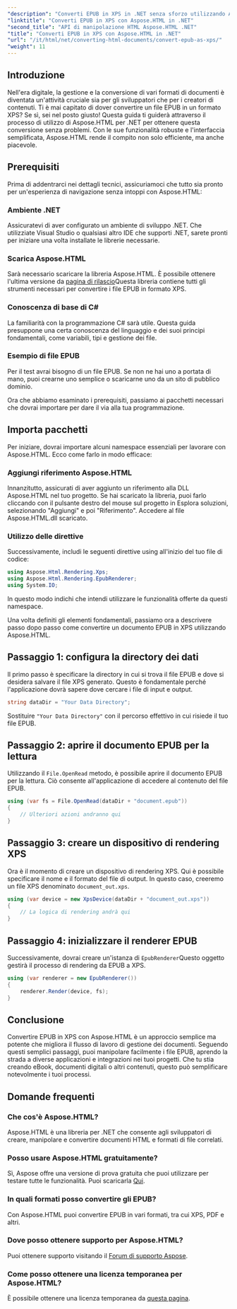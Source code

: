 ```yaml
---
"description": "Converti EPUB in XPS in .NET senza sforzo utilizzando Aspose.HTML. Segui la nostra guida passo passo per un rendering impeccabile dei documenti."
"linktitle": "Converti EPUB in XPS con Aspose.HTML in .NET"
"second_title": "API di manipolazione HTML Aspose.HTML .NET"
"title": "Converti EPUB in XPS con Aspose.HTML in .NET"
"url": "/it/html/net/converting-html-documents/convert-epub-as-xps/"
"weight": 11
---
```


## Introduzione

Nell'era digitale, la gestione e la conversione di vari formati di documenti è diventata un'attività cruciale sia per gli sviluppatori che per i creatori di contenuti. Ti è mai capitato di dover convertire un file EPUB in un formato XPS? Se sì, sei nel posto giusto! Questa guida ti guiderà attraverso il processo di utilizzo di Aspose.HTML per .NET per ottenere questa conversione senza problemi. Con le sue funzionalità robuste e l'interfaccia semplificata, Aspose.HTML rende il compito non solo efficiente, ma anche piacevole.

## Prerequisiti

Prima di addentrarci nei dettagli tecnici, assicuriamoci che tutto sia pronto per un'esperienza di navigazione senza intoppi con Aspose.HTML:

### Ambiente .NET
Assicuratevi di aver configurato un ambiente di sviluppo .NET. Che utilizziate Visual Studio o qualsiasi altro IDE che supporti .NET, sarete pronti per iniziare una volta installate le librerie necessarie.

### Scarica Aspose.HTML
Sarà necessario scaricare la libreria Aspose.HTML. È possibile ottenere l'ultima versione da [pagina di rilascio](https://releases.aspose.com/html/net/)Questa libreria contiene tutti gli strumenti necessari per convertire i file EPUB in formato XPS.

### Conoscenza di base di C#
La familiarità con la programmazione C# sarà utile. Questa guida presuppone una certa conoscenza del linguaggio e dei suoi principi fondamentali, come variabili, tipi e gestione dei file.

### Esempio di file EPUB
Per il test avrai bisogno di un file EPUB. Se non ne hai uno a portata di mano, puoi crearne uno semplice o scaricarne uno da un sito di pubblico dominio.

Ora che abbiamo esaminato i prerequisiti, passiamo ai pacchetti necessari che dovrai importare per dare il via alla tua programmazione.

## Importa pacchetti

Per iniziare, dovrai importare alcuni namespace essenziali per lavorare con Aspose.HTML. Ecco come farlo in modo efficace:

### Aggiungi riferimento Aspose.HTML
Innanzitutto, assicurati di aver aggiunto un riferimento alla DLL Aspose.HTML nel tuo progetto. Se hai scaricato la libreria, puoi farlo cliccando con il pulsante destro del mouse sul progetto in Esplora soluzioni, selezionando "Aggiungi" e poi "Riferimento". Accedere al file Aspose.HTML.dll scaricato.

### Utilizzo delle direttive
Successivamente, includi le seguenti direttive using all'inizio del tuo file di codice:

```csharp
using Aspose.Html.Rendering.Xps;
using Aspose.Html.Rendering.EpubRenderer;
using System.IO;
```

In questo modo indichi che intendi utilizzare le funzionalità offerte da questi namespace.

Una volta definiti gli elementi fondamentali, passiamo ora a descrivere passo dopo passo come convertire un documento EPUB in XPS utilizzando Aspose.HTML.

## Passaggio 1: configura la directory dei dati

Il primo passo è specificare la directory in cui si trova il file EPUB e dove si desidera salvare il file XPS generato. Questo è fondamentale perché l'applicazione dovrà sapere dove cercare i file di input e output.

```csharp
string dataDir = "Your Data Directory";
```

Sostituire `"Your Data Directory"` con il percorso effettivo in cui risiede il tuo file EPUB.

## Passaggio 2: aprire il documento EPUB per la lettura

Utilizzando il `File.OpenRead` metodo, è possibile aprire il documento EPUB per la lettura. Ciò consente all'applicazione di accedere al contenuto del file EPUB.

```csharp
using (var fs = File.OpenRead(dataDir + "document.epub"))
{
    // Ulteriori azioni andranno qui
}
```

## Passaggio 3: creare un dispositivo di rendering XPS

Ora è il momento di creare un dispositivo di rendering XPS. Qui è possibile specificare il nome e il formato del file di output. In questo caso, creeremo un file XPS denominato `document_out.xps`.

```csharp
using (var device = new XpsDevice(dataDir + "document_out.xps"))
{
    // La logica di rendering andrà qui
}
```

## Passaggio 4: inizializzare il renderer EPUB

Successivamente, dovrai creare un'istanza di `EpubRenderer`Questo oggetto gestirà il processo di rendering da EPUB a XPS.

```csharp
using (var renderer = new EpubRenderer())
{
    renderer.Render(device, fs);
}
```

## Conclusione

Convertire EPUB in XPS con Aspose.HTML è un approccio semplice ma potente che migliora il flusso di lavoro di gestione dei documenti. Seguendo questi semplici passaggi, puoi manipolare facilmente i file EPUB, aprendo la strada a diverse applicazioni e integrazioni nei tuoi progetti. Che tu stia creando eBook, documenti digitali o altri contenuti, questo può semplificare notevolmente i tuoi processi. 

## Domande frequenti

### Che cos'è Aspose.HTML?
Aspose.HTML è una libreria per .NET che consente agli sviluppatori di creare, manipolare e convertire documenti HTML e formati di file correlati.

### Posso usare Aspose.HTML gratuitamente?
Sì, Aspose offre una versione di prova gratuita che puoi utilizzare per testare tutte le funzionalità. Puoi scaricarla [Qui](https://releases.aspose.com/).

### In quali formati posso convertire gli EPUB?
Con Aspose.HTML puoi convertire EPUB in vari formati, tra cui XPS, PDF e altri.

### Dove posso ottenere supporto per Aspose.HTML?
Puoi ottenere supporto visitando il [Forum di supporto Aspose](https://forum.aspose.com/c/html/29).

### Come posso ottenere una licenza temporanea per Aspose.HTML?
È possibile ottenere una licenza temporanea da [questa pagina](https://purchase.conholdate.com/temporary-license/).